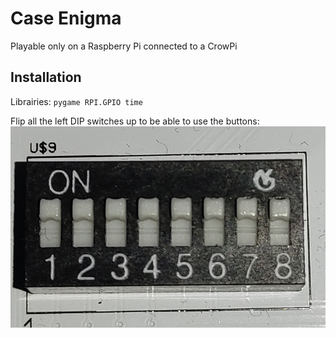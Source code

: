 # Case Enigma
Playable only on a Raspberry Pi connected to a CrowPi

## Installation
Librairies: `pygame RPI.GPIO time`

Flip all the left DIP switches up to be able to use the buttons:
!["DIP Switches"](./documentation/docs/img/dip.jpg)